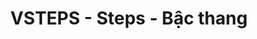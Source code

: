 ---
layout: post
title:  "VSTEPS - Steps - Bậc thang"
categories: [dp]
code: VSTEPS
src: VSTEPS.cpp
---